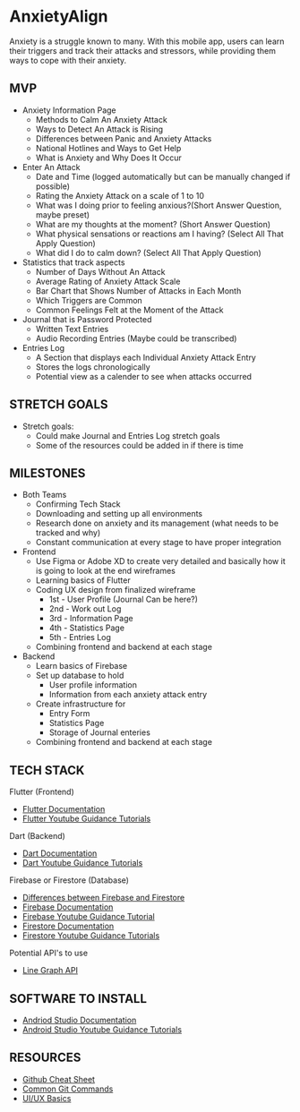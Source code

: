 # AnxietyAlign
Anxiety is a struggle known to many. With this mobile app, users can learn their triggers and track their attacks and stressors, while providing them ways to cope with their anxiety.

MVP
----------------
* Anxiety Information Page
   - Methods to Calm An Anxiety Attack 
   - Ways to Detect An Attack is Rising 
   - Differences between Panic and Anxiety Attacks 
   - National Hotlines and Ways to Get Help
   - What is Anxiety and Why Does It Occur
 * Enter An Attack 
   - Date and Time (logged automatically but can be manually changed if possible)
   - Rating the Anxiety Attack on a scale of 1 to 10 
   - What was I doing prior to feeling anxious?(Short Answer Question, maybe preset)
   - What are my thoughts at the moment? (Short Answer Question)
   - What physical sensations or reactions am I having? (Select All That Apply Question)
   - What did I do to calm down? (Select All That Apply Question)
* Statistics that track aspects 
   - Number of Days Without An Attack 
   - Average Rating of Anxiety Attack Scale 
   - Bar Chart that Shows Number of Attacks in Each Month
   - Which Triggers are Common
   - Common Feelings Felt at the Moment of the Attack
* Journal that is Password Protected 
   - Written Text Entries 
   - Audio Recording Entries (Maybe could be transcribed)
* Entries Log 
   - A Section that displays each Individual Anxiety Attack Entry
   - Stores the logs chronologically
   - Potential view as a calender to see when attacks occurred
      
STRETCH GOALS
----------------
* Stretch goals:
   - Could make Journal and Entries Log stretch goals 
   - Some of the resources could be added in if there is time 

MILESTONES
----------------
* Both Teams 
   - Confirming Tech Stack
   - Downloading and setting up all environments
   - Research done on anxiety and its management (what needs to be tracked and why)
   - Constant communication at every stage to have proper integration
* Frontend 
   - Use Figma or Adobe XD to create very detailed and basically how it is going to look at the end wireframes 
   - Learning basics of Flutter
   - Coding UX design from finalized wireframe 
     - 1st - User Profile (Journal Can be here?) 
     - 2nd - Work out Log
     - 3rd - Information Page
     - 4th - Statistics Page 
     - 5th - Entries Log 
   - Combining frontend and backend at each stage 
* Backend
   - Learn basics of Firebase 
   - Set up database to hold
     - User profile information 
     - Information from each anxiety attack entry  
   - Create infrastructure for 
     - Entry Form  
     - Statistics Page
     - Storage of Journal enteries
   - Combining frontend and backend at each stage 
        
TECH STACK
----------------
Flutter (Frontend)

* [Flutter Documentation](https://flutter.dev/)
* [Flutter Youtube Guidance Tutorials](https://www.youtube.com/watch?v=1ukSR1GRtMU&list=PL4cUxeGkcC9jLYyp2Aoh6hcWuxFDX6PBJ)

Dart (Backend)

* [Dart Documentation](https://dart.dev/tutorials)
* [Dart Youtube Guidance Tutorials](https://www.youtube.com/watch?v=5rtujDjt50I&list=PLlxmoA0rQ-LyHW9voBdNo4gEEIh0SjG-q)

Firebase or Firestore (Database)

* [Differences between Firebase and Firestore](https://firebase.google.com/docs/database/rtdb-vs-firestore)
* [Firebase Documentation](https://firebase.google.com/docs)
* [Firebase Youtube Guidance Tutorial](https://www.youtube.com/watch?v=9kRgVxULbag)
* [Firestore Documentation](https://firebase.google.com/docs/firestore)
* [Firestore Youtube Guidance Tutorials](https://www.youtube.com/watch?v=4d-gIPGzmK4&list=PL4cUxeGkcC9itfjle0ji1xOZ2cjRGY_WB)

Potential API's to use

* [Line Graph API](https://www.rgraph.net/canvas/line.html#example)

SOFTWARE TO INSTALL  
----------------
* [Andriod Studio Documentation](https://developer.android.com/studio)
* [Android Studio Youtube Guidance Tutorials](https://www.youtube.com/watch?v=EknEIzswvC0&list=PLS1QulWo1RIbb1cYyzZpLFCKvdYV_yJ-E)

RESOURCES
----------------
* [Github Cheat Sheet](https://education.github.com/git-cheat-sheet-education.pdf)
* [Common Git Commands](https://drive.google.com/file/d/1OddwoSvNJ3dQuEBw3RERieMXmOicif9_/view)
* [UI/UX Basics](https://www.uxpin.com/studio/blog/guide-design-consistency-best-practices-ui-ux-designers/)
